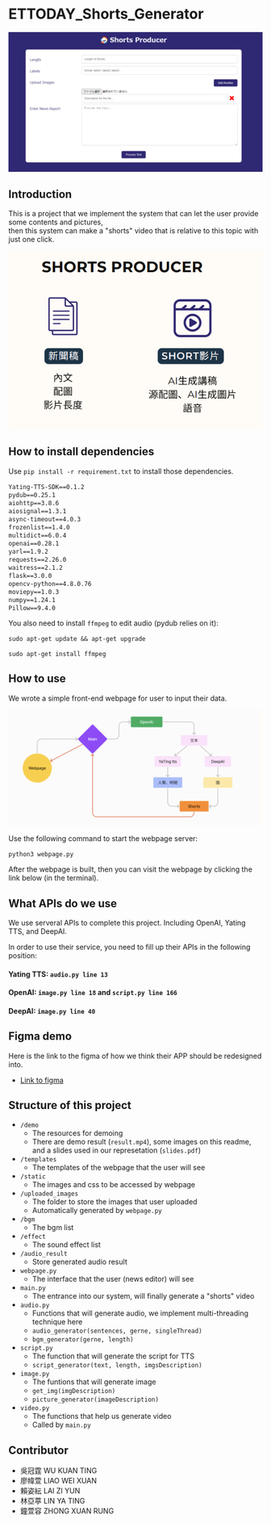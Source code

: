 # ETTODAY_Shorts_Generator

![](./demo/webpage.png)

## Introduction

This is a project that we implement the system that can let the user provide some contents and pictures, \
then this system can make a "shorts" video that is relative to this topic with just one click.

![](./demo/abstract.png)

## How to install dependencies

Use `pip install -r requirement.txt` to install those dependencies.

```
Yating-TTS-SDK==0.1.2
pydub==0.25.1
aiohttp==3.8.6 
aiosignal==1.3.1 
async-timeout==4.0.3 
frozenlist==1.4.0 
multidict==6.0.4 
openai==0.28.1 
yarl==1.9.2
requests==2.26.0
waitress==2.1.2
flask==3.0.0
opencv-python==4.8.0.76
moviepy==1.0.3
numpy==1.24.1
Pillow==9.4.0
```
You also need to install `ffmpeg` to edit audio (pydub relies on it):

```
sudo apt-get update && apt-get upgrade
```
```
sudo apt-get install ffmpeg
```
## How to use
We wrote a simple front-end webpage for user to input their data.

![](./demo/structure.png)

Use the following command to start the webpage server:
```
python3 webpage.py
```
After the webpage is built, then you can visit the webpage by clicking the link below (in the terminal).
## What APIs do we use
We use serveral APIs to complete this project. Including OpenAI, Yating TTS, and DeepAI.

In order to use their service, you need to fill up their APIs in the following position:

#### Yating TTS: `audio.py line 13`
#### OpenAI: `image.py line 18` and  `script.py line 166`
#### DeepAI: `image.py line 40`

## Figma demo
Here is the link to the figma of how we think their APP should be redesigned into.
- [Link to figma](https://www.figma.com/proto/HLK0GkoBXcb1TxgsVoSn7R/ETtoday---draft3?type=design&node-id=0-1&scaling=scale-down&page-id=0%3A1&starting-point-node-id=210%3A193&show-proto-sidebar=1)
## Structure of this project
- `/demo`
    - The resources for demoing
    - There are demo result (`result.mp4`), some images on this readme, and a slides used in our represetation (`slides.pdf`)
- `/templates`
    - The templates of the webpage that the user will see
- `/static`
    - The images and css to be accessed by webpage
- `/uploaded_images`
    - The folder to store the images that user uploaded 
    - Automatically generated by `webpage.py`
- `/bgm`
    - The bgm list
- `/effect`
    - The sound effect list
- `/audio_result`
    - Store generated audio result
- `webpage.py`
    - The interface that the user (news editor) will see
- `main.py`
    - The entrance into our system, will finally generate a "shorts" video
- `audio.py`
    - Functions that will generate audio, we implement multi-threading technique here
    - `audio_generator(sentences, gerne, singleThread)`
    - `bgm_generator(gerne, length)`
- `script.py`
    - The function that will generate the script for TTS
    - `script_generator(text, length, imgsDescription)`
- `image.py`
    - The funtions that will generate image
    - `get_img(imgDescription)`
    - `picture_generator(imageDescription)`
- `video.py`
    - The functions that help us generate video
    - Called by `main.py`

## Contributor
- 吳冠霆 WU KUAN TING
- 廖幃萱 LIAO WEI XUAN
- 賴姿紜 LAI ZI YUN
- 林亞葶 LIN YA TING
- 鐘萱容 ZHONG XUAN RUNG